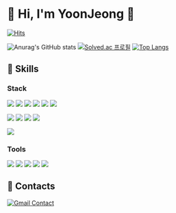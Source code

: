 # 👑 Hi, I'm YoonJeong 👑

[![Hits](https://hits.seeyoufarm.com/api/count/incr/badge.svg?url=https%3A%2F%2Fgithub.com%2Fyoonjung1205%2Fhit-counter&count_bg=%23ED99CE&title_bg=%23B6AEAE&icon=github.svg&icon_color=%23E7E7E7&title=hits&edge_flat=false)](https://hits.seeyoufarm.com)

![Anurag's GitHub stats](https://github-readme-stats.vercel.app/api?username=yoonjung1205&count_private=true&show_icons=true&theme=radical)
[![Solved.ac
프로필](http://mazassumnida.wtf/api/v2/generate_badge?boj=yoonjung1205)](https://solved.ac/yoonjung1205)
[![Top Langs](https://github-readme-stats.vercel.app/api/top-langs/?username=yoonjung1205&hide=jupyternotebook)](https://github.com/anuraghazra/github-readme-stats)




## 💎 Skills

### Stack
<img src="https://img.shields.io/badge/Vue.js-4FC08D?style=for-the-badge&logo=Vue.js&logoColor=white"> <img src="https://img.shields.io/badge/React-61DAFB?style=for-the-badge&logo=React&logoColor=white"> <img src="https://img.shields.io/badge/html 5-E34F26?style=for-the-badge&logo=html5&logoColor=white"> <img src="https://img.shields.io/badge/sass-CC6699?style=for-the-badge&logo=Sass&logoColor=white"> <img src="https://img.shields.io/badge/css 3-1572B6?style=for-the-badge&logo=css3&logoColor=white"> <img src="https://img.shields.io/badge/javascript-F7DF1E?style=for-the-badge&logo=JAVASCRIPT&logoColor=black">

<img src="https://img.shields.io/badge/django-092e20?style=for-the-badge&logo=django&logoColor=white"> <img src="https://img.shields.io/badge/FastAPI-009688?style=for-the-badge&logo=FastAPI&logoColor=white"> <img src="https://img.shields.io/badge/sqlite-003b57?style=for-the-badge&logo=sqlite&logoColor=white"> <img src="https://img.shields.io/badge/MongoDB-47A248?style=for-the-badge&logo=MongoDB&logoColor=white"> 

<img src="https://img.shields.io/badge/python-3776ab?style=for-the-badge&logo=python&logoColor=white"> 




### Tools

<img src="https://img.shields.io/badge/git-f05032?style=for-the-badge&logo=git&logoColor=white"> <img src="https://img.shields.io/badge/jira-0052cc?style=for-the-badge&logo=jira software&logoColor=white"> <img src="https://img.shields.io/badge/mattermost-0058cc?style=for-the-badge&logo=mattermost&logoColor=white"> <img src="https://img.shields.io/badge/figma-f24e1e?style=for-the-badge&logo=figma&logoColor=white"> <img src="https://img.shields.io/badge/Notion-000000?style=for-the-badge&logo=notion&logoColor=white">



## 📮 Contacts

[![Gmail Contact](https://img.shields.io/badge/yoonjung1205@gmail.com-d14836?style=flat-square&logo=gmail&logoColor=white)](mailto:yoonjung1205@gmail.com)



